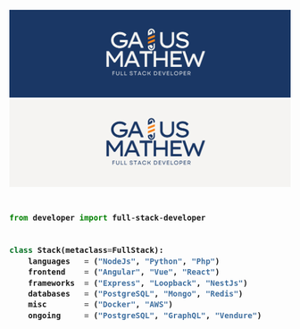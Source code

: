 <!-- Zero width character is used to put extra blank lines before and after code -->
![Gaius Mathew Logo](https://github.com/gaiusmathew/gaiusmathew/blob/main/dark.svg#gh-dark-mode-only)
![Gaius Mathew Logo](https://github.com/gaiusmathew/gaiusmathew/blob/main/light.svg#gh-light-mode-only)

<h3>
    
```python

from developer import full-stack-developer


class Stack(metaclass=FullStack):
    languages   = ("NodeJs", "Python", "Php")
    frontend    = ("Angular", "Vue", "React")
    frameworks  = ("Express", "Loopback", "NestJs")
    databases   = ("PostgreSQL", "Mongo", "Redis")
    misc        = ("Docker", "AWS")
    ongoing     = ("PostgreSQL", "GraphQL", "Vendure")
    
```
</h3>
